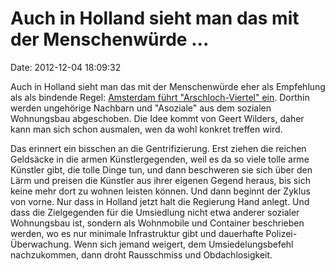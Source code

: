 Auch in Holland sieht man das mit der Menschenwürde \...
========================================================

Date: 2012-12-04 18:09:32

Auch in Holland sieht man das mit der Menschenwürde eher als Empfehlung
als als bindende Regel: [Amsterdam führt \"Arschloch-Viertel\"
ein](http://www.telegraph.co.uk/news/worldnews/europe/netherlands/9719247/Amsterdam-to-create-scum-villages.html).
Dorthin werden ungehörige Nachbarn und \"Asoziale\" aus dem sozialen
Wohnungsbau abgeschoben. Die Idee kommt von Geert Wilders, daher kann
man sich schon ausmalen, wen da wohl konkret treffen wird.

Das erinnert ein bisschen an die Gentrifizierung. Erst ziehen die
reichen Geldsäcke in die armen Künstlergegenden, weil es da so viele
tolle arme Künstler gibt, die tolle Dinge tun, und dann beschweren sie
sich über den Lärm und preisen die Künstler aus ihrer eigenen Gegend
heraus, bis sich keine mehr dort zu wohnen leisten können. Und dann
beginnt der Zyklus von vorne. Nur dass in Holland jetzt halt die
Regierung Hand anlegt. Und dass die Zielgegenden für die Umsiedlung
nicht etwa anderer sozialer Wohnungsbau ist, sondern als Wohnmobile und
Container beschrieben werden, wo es nur minimale Infrastruktur gibt und
dauerhafte Polizei-Überwachung. Wenn sich jemand weigert, dem
Umsiedelungsbefehl nachzukommen, dann droht Rausschmiss und
Obdachlosigkeit.
